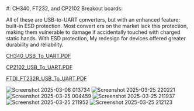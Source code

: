 #: CH340, FT232, and CP2102 Breakout boards:

All of these are USB-to-UART converters, but with an enhanced feature: built-in ESD protection. Most convert
ers on the market lack this protection, making them vulnerable to damage if accidentally touched with charged static hands. With ESD protection, My redesign for devices offered greater durability and reliability.

[CH340_USB_To_UART.PDF](https://github.com/user-attachments/files/19454296/CH340_USB_To_UART.PDF)

[CP2102_USB_To_UART.PDF](https://github.com/user-attachments/files/19452955/Job_File_CP2102_USB_To_UART.PDF)

[FTDI_FT232R_USB_To_UART.PDF](https://github.com/user-attachments/files/19454335/FTDI_FT232R_USB_To_UART.PDF)



![Screenshot 2025-03-08 013734](https://github.com/user-attachments/assets/d9dd5ee8-7f1d-43d7-b703-27099ca3729c)
![Screenshot 2025-03-25 220221](https://github.com/user-attachments/assets/f9e03daf-0fd4-4a4b-9f47-e6a526859316)
![Screenshot 2025-03-25 004459](https://github.com/user-attachments/assets/4a7b017b-212f-4143-a739-85a72aac327e)
![Screenshot 2025-03-25 211937](https://github.com/user-attachments/assets/9fc67b2d-e6d6-45eb-b819-c5570e61ae1c)
![Screenshot 2025-03-25 211952](https://github.com/user-attachments/assets/f15355fd-c684-4304-8199-28b406843fad)
![Screenshot 2025-03-25 212123](https://github.com/user-attachments/assets/7795e5ce-1d5f-45b1-8053-4bf88330ab51)
